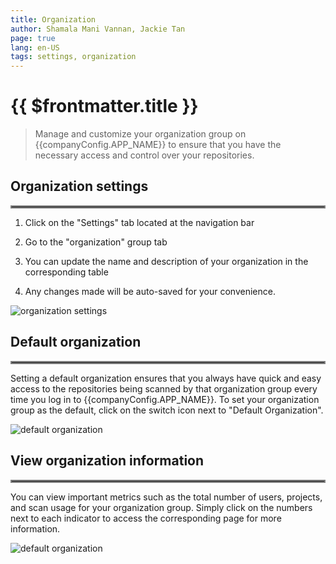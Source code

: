 ```yaml
---
title: Organization
author: Shamala Mani Vannan, Jackie Tan
page: true
lang: en-US
tags: settings, organization
---
```


<script setup>
import { companyConfig } from '../../../config/companyConfig.js'
</script>

<ClientOnly>

# {{ $frontmatter.title }}

> Manage and customize your organization group on {{companyConfig.APP_NAME}} to ensure that you have the necessary access and control over your repositories.

## Organization settings

<hr style="border:2px solid gray" />

1. Click on the "Settings" tab located at the navigation bar

2. Go to the "organization" group tab

3. You can update the name and description of your organization in the corresponding table

4. Any changes made will be auto-saved for your convenience.

<img src="/images/Settings/Settings-1.png" alt="organization settings">

## Default organization

<hr style="border:2px solid gray" />

Setting a default organization ensures that you always have quick and easy access to the repositories being scanned by that organization group every time you log in to {{companyConfig.APP_NAME}}. To set your organization group as the default, click on the switch icon next to "Default Organization".

<img src="/images/Settings/Settings-2.png" alt="default organization">

## View organization information

<hr style="border:2px solid gray" />

You can view important metrics such as the total number of users, projects, and scan usage for your organization group. Simply click on the numbers next to each indicator to access the corresponding page for more information.

<img src="/images/Settings/Settings-3.png" alt="default organization">

</ClientOnly>
